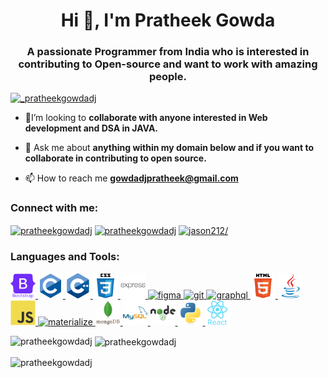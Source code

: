 <h1 align="center">Hi 👋, I'm Pratheek Gowda </h1>
<h3 align="center">A passionate Programmer from India who is interested in contributing to Open-source and want to work with amazing people.</h3>

<p align="left"> <a href="https://twitter.com/Pratheekgowdaa" target="blank"><img src="https://img.shields.io/twitter/follow/_Pratheekgowdaa?logo=twitter&style=for-the-badge" alt="_pratheekgowdadj" /></a> </p>


<!-- - 👯 I’m currently learning **MERN stack** -->

- 🤝I’m looking to **collaborate with anyone interested in Web development and DSA in JAVA.**

<!-- - 👨‍💻 My site [https://epic-agnesi-cb8d50.netlify.app](https://epic-agnesi-cb8d50.netlify.app) -->

- 💬 Ask me about **anything within my domain below and if you want to collaborate in contributing to open source.**

- 📫 How to reach me **gowdadjpratheek@gmail.com**

<!-- - 📄 Know about my experie.nces [https://github.com/JasonDsouza212/My-Resume/blob/main/MYRESUME.pdf](https://github.com/JasonDsouza212/My-Resume/blob/main/MYRESUME.pdf) -->

<h3 align="left">Connect with me:</h3>
<p align="left">
<a href="https://twitter.com/Pratheekgowdaa" target="blank"><img align="center" src="https://raw.githubusercontent.com/rahuldkjain/github-profile-readme-generator/master/src/images/icons/Social/twitter.svg" alt="pratheekgowdadj" height="30" width="40" /></a>
<a href="https://www.linkedin.com/in/pratheek-gowda-75a62722a/" target="blank"><img align="center" src="https://raw.githubusercontent.com/rahuldkjain/github-profile-readme-generator/master/src/images/icons/Social/linked-in-alt.svg" alt="pratheekgowdadj" height="30" width="40" /></a>
<a href="https://leetcode.com/pratheekgowdadj-23/" target="blank"><img align="center" src="https://raw.githubusercontent.com/rahuldkjain/github-profile-readme-generator/master/src/images/icons/Social/leet-code.svg" alt="jason212/" height="30" width="40" /></a>
<!-- <a href="https://auth.geeksforgeeks.org/user/jasondsouza212" target="blank"><img align="center" src="https://raw.githubusercontent.com/rahuldkjain/github-profile-readme-generator/master/src/images/icons/Social/geeks-for-geeks.svg" alt="jasondsouza212" height="30" width="40" /></a>
</p>-->

<h3 align="left">Languages and Tools:</h3>
<p align="left"> <a href="https://getbootstrap.com" target="_blank"> <img src="https://raw.githubusercontent.com/devicons/devicon/master/icons/bootstrap/bootstrap-plain-wordmark.svg" alt="bootstrap" width="40" height="40"/> </a> <a href="https://www.cprogramming.com/" target="_blank"> <img src="https://raw.githubusercontent.com/devicons/devicon/master/icons/c/c-original.svg" alt="c" width="40" height="40"/> </a> <a href="https://www.w3schools.com/cpp/" target="_blank"> <img src="https://raw.githubusercontent.com/devicons/devicon/master/icons/cplusplus/cplusplus-original.svg" alt="cplusplus" width="40" height="40"/> </a> <a href="https://www.w3schools.com/css/" target="_blank"> <img src="https://raw.githubusercontent.com/devicons/devicon/master/icons/css3/css3-original-wordmark.svg" alt="css3" width="40" height="40"/> </a> <a href="https://expressjs.com" target="_blank"> <img src="https://raw.githubusercontent.com/devicons/devicon/master/icons/express/express-original-wordmark.svg" alt="express" width="40" height="40"/> </a> <a href="https://www.figma.com/" target="_blank"> <img src="https://www.vectorlogo.zone/logos/figma/figma-icon.svg" alt="figma" width="40" height="40"/> </a> <a href="https://git-scm.com/" target="_blank"> <img src="https://www.vectorlogo.zone/logos/git-scm/git-scm-icon.svg" alt="git" width="40" height="40"/> </a> <a href="https://graphql.org" target="_blank"> <img src="https://www.vectorlogo.zone/logos/graphql/graphql-icon.svg" alt="graphql" width="40" height="40"/> </a> <a href="https://www.w3.org/html/" target="_blank"> <img src="https://raw.githubusercontent.com/devicons/devicon/master/icons/html5/html5-original-wordmark.svg" alt="html5" width="40" height="40"/> </a> <a href="https://www.java.com" target="_blank"> <img src="https://raw.githubusercontent.com/devicons/devicon/master/icons/java/java-original.svg" alt="java" width="40" height="40"/> </a> <a href="https://developer.mozilla.org/en-US/docs/Web/JavaScript" target="_blank"> <img src="https://raw.githubusercontent.com/devicons/devicon/master/icons/javascript/javascript-original.svg" alt="javascript" width="40" height="40"/> </a> <a href="https://materializecss.com/" target="_blank"> <img src="https://raw.githubusercontent.com/prplx/svg-logos/5585531d45d294869c4eaab4d7cf2e9c167710a9/svg/materialize.svg" alt="materialize" width="40" height="40"/> </a> <a href="https://www.mongodb.com/" target="_blank"> <img src="https://raw.githubusercontent.com/devicons/devicon/master/icons/mongodb/mongodb-original-wordmark.svg" alt="mongodb" width="40" height="40"/> </a> <a href="https://www.mysql.com/" target="_blank"> <img src="https://raw.githubusercontent.com/devicons/devicon/master/icons/mysql/mysql-original-wordmark.svg" alt="mysql" width="40" height="40"/> </a> <a href="https://nodejs.org" target="_blank"> <img src="https://raw.githubusercontent.com/devicons/devicon/master/icons/nodejs/nodejs-original-wordmark.svg" alt="nodejs" width="40" height="40"/> </a> <a href="https://www.python.org" target="_blank"> <img src="https://raw.githubusercontent.com/devicons/devicon/master/icons/python/python-original.svg" alt="python" width="40" height="40"/> </a> <a href="https://reactjs.org/" target="_blank"> <img src="https://raw.githubusercontent.com/devicons/devicon/master/icons/react/react-original-wordmark.svg" alt="react" width="40" height="40"/> </a> </p>

<p><img align="left" src="https://github-readme-stats.vercel.app/api/top-langs?username=pratheekgowdadj&show_icons=true&locale=en&layout=compact" alt="pratheekgowdadj" /></p>

<p>&nbsp;<img align="center" src="https://github-readme-stats.vercel.app/api?username=pratheekgowdadj&show_icons=true&locale=en" alt="pratheekgowdadj" /></p>

<p><img align="center" src="https://github-readme-streak-stats.herokuapp.com/?user=pratheekgowdadj&" alt="pratheekgowdadj" /></p>

